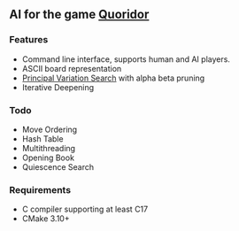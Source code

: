 ## AI for the game [Quoridor](https://en.wikipedia.org/wiki/Quoridor)

### Features
 
 - Command line interface, supports human and AI players.
 - ASCII board representation
 - [Principal Variation Search](https://en.wikipedia.org/wiki/Principal_variation_search) with alpha beta pruning 
 - Iterative Deepening

### Todo 
 - Move Ordering
 - Hash Table
 - Multithreading
 - Opening Book
 - Quiescence Search

### Requirements
 - C compiler supporting at least C17
 - CMake 3.10+